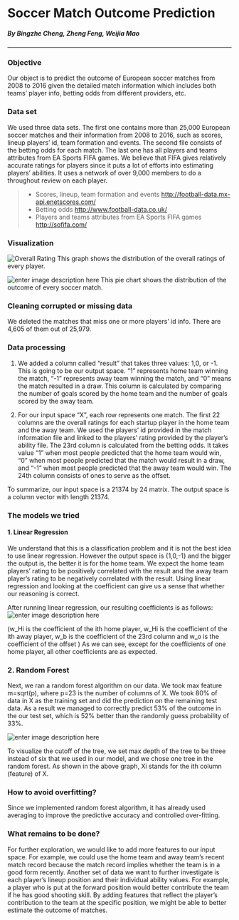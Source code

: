 

# **Soccer Match Outcome Prediction**


##### By Bingzhe Cheng, Zheng Feng, Weijia Mao

----------


### **Objective**


Our object is to predict the outcome of European soccer matches from 2008 to 2016 given the detailed match information which includes both teams’ player info, betting odds from different providers, etc. 



### **Data set**


We used three data sets. The first one contains more than 25,000 European soccer matches and their information from 2008 to 2016, such as scores, lineup players’ id, team formation and events. The second file consists of the betting odds for each match. The last one has all players and teams attributes from EA Sports FIFA games. We believe that FIFA gives relatively accurate ratings for players since it puts a lot of efforts into estimating players’ abilities. It uses a network of over 9,000 members to do a throughout review on each player. 

> - Scores, lineup, team formation and events
http://football-data.mx-api.enetscores.com/ 
> - Betting odds
http://www.football-data.co.uk/ 
> - Players and teams attributes from EA Sports FIFA games
http://sofifa.com/ 

### **Visualization**
![Overall Rating](https://lh3.googleusercontent.com/-V5pO6GcvtpA/WfO0gK4eUCI/AAAAAAAABcM/j4UDKngkqigohGNnc7YpJMuY8LtXNtTegCLcBGAs/s0/Overall_rating.png "Overall_rating")
This graph shows the distribution of the overall ratings of every player.

![enter image description here](https://lh3.googleusercontent.com/-QrZFeOSsga8/WfO01o4ARCI/AAAAAAAABcU/1opEL5vlb0g2v0xVWZ_tdRUy2DvJal-JACLcBGAs/s0/match_outcome.png "match_outcome")
This pie chart shows the distribution of the outcome of every soccer match.

### **Cleaning corrupted or missing data**
We deleted the matches that miss one or more players’ id info. There are 4,605 of them out of 25,979. 

###  **Data processing**
1. We added a column called “result” that takes three values: 1,0, or -1. This is going to be our output space. “1” represents home team winning the match, “-1” represents away team winning the match, and “0” means the match resulted in a draw. This column is calculated by comparing the number of goals scored by the home team and the number of goals scored by the away team.

2. For our input space “X”, each row represents one match. The first 22 columns are the overall ratings for each startup player in the home team and the away team. We used the players’ id provided in the match information file and linked to the players’ rating provided by the player’s ability file. 
The 23rd column is calculated from the betting odds. It takes value “1” when most people predicted that the home team would win, “0” when most people predicted that the match would result in a draw, and “-1” when most people predicted that the away team would win.
The 24th column consists of ones to serve as the offset.

To summarize, our input space is a 21374 by 24 matrix. The output space is a column vector with length 21374.

###  **The models we tried**
#### 1. Linear Regression
 We understand that this is a classification problem and it is not the best idea to use linear regression. However the output space is {1,0,-1} and the bigger the output is, the better it is for the home team. We expect the home team players’ rating to be positively correlated with the result and the away team player’s rating to be negatively correlated with the result. Using linear regression and looking at the coefficient can give us a sense that whether our reasoning is correct. 

 After running linear regression, our resulting coefficients is as follows:
![enter image description here](https://lh3.googleusercontent.com/-hQX7Iy5-jzY/WfO37K7Z6iI/AAAAAAAABco/ogDEEym8HNkpvt9_E9noRLDQ32RzqkiUwCLcBGAs/s0/%25E5%25B1%258F%25E5%25B9%2595%25E5%25BF%25AB%25E7%2585%25A7+2017-10-27+%25E4%25B8%258B%25E5%258D%25886.48.27.png "w")

 (w_Hi is the coefficient of the ith home player, w_Hi is the coefficient of the ith away player, w_b is the coefficient of the 23rd column and w_o is the coefficient of the offset )
As we can see, except for the coefficients of one home player, all other coefficients are as expected. 

### 2. Random Forest
Next, we ran a random forest algorithm on our data. We took max feature m=sqrt(p), where p=23 is the number of columns of X. We took 80% of data in X as the training set and did the prediction on the remaining test data. As a result we managed to correctly predict 53% of the outcome in the our test set, which is 52% better than the randomly guess probability of 33%. 

![enter image description here](https://lh3.googleusercontent.com/-rYxIQbfJpw8/WfPF_LEjYtI/AAAAAAAABdY/9tMKskJQI9cn4S4oZ4uAdk6zdUpNj-4JACLcBGAs/s0/%25E5%25B1%258F%25E5%25B9%2595%25E5%25BF%25AB%25E7%2585%25A7+2017-10-27+%25E4%25B8%258B%25E5%258D%25887.48.19.png "tree.png")

To visualize the cutoff of the tree, we set max depth of the tree to be three instead of six that we used in our model, and we chose one tree in the random forest. As shown in the above graph, Xi stands for the ith column (feature) of X.

###  **How to avoid overfitting?**
Since we implemented random forest algorithm, it has already used averaging to improve the predictive accuracy and controlled over-fitting.

### **What remains to be done?**
For further exploration, we would like to add more features to our input space. For example, we could use the home team and away team’s recent match record because the match record implies whether the team is in a good form recently. Another set of data we want to further investigate is each player’s lineup position and their individual ability values. For example, a player who is put at the forward position would better contribute the team if he has good shooting skill. By adding features that reflect the player’s contribution to the team at the specific position, we might be able to better estimate the outcome of matches. 


